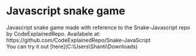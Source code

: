 <h1>Javascript snake game</h1> 
Javascript snake game made with reference to the Snake-Javascript repo by CodeExplainedRepo. Availabele at: https://github.com/CodeExplainedRepo/Snake-JavaScript <br>
You can try it out [here](C:\Users\Shanti\Downloads)<br>
